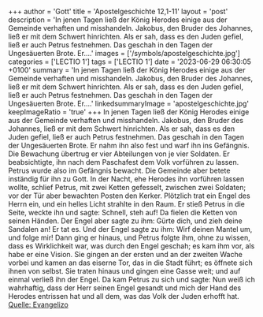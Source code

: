 +++
author = 'Gott'
title = 'Apostelgeschichte 12,1-11'
layout = 'post'
description = 'In jenen Tagen ließ der König Herodes einige aus der Gemeinde verhaften und misshandeln. Jakobus, den Bruder des Johannes, ließ er mit dem Schwert hinrichten. Als er sah, dass es den Juden gefiel, ließ er auch Petrus festnehmen. Das geschah in den Tagen der Ungesäuerten Brote. Er....'
images = ['/symbols/apostelgeschichte.jpg']
categories = ['LECTIO 1']
tags = ['LECTIO 1']
date = '2023-06-29 06:30:05 +0100'
summary = 'In jenen Tagen ließ der König Herodes einige aus der Gemeinde verhaften und misshandeln. Jakobus, den Bruder des Johannes, ließ er mit dem Schwert hinrichten. Als er sah, dass es den Juden gefiel, ließ er auch Petrus festnehmen. Das geschah in den Tagen der Ungesäuerten Brote. Er....'
linkedsummaryImage = 'apostelgeschichte.jpg'
keepImageRatio = 'true'
+++
In jenen Tagen ließ der König Herodes einige aus der Gemeinde verhaften und misshandeln.
Jakobus, den Bruder des Johannes, ließ er mit dem Schwert hinrichten.
Als er sah, dass es den Juden gefiel, ließ er auch Petrus festnehmen. Das geschah in den Tagen der Ungesäuerten Brote.
Er nahm ihn also fest und warf ihn ins Gefängnis.<!--more--> Die Bewachung übertrug er vier Abteilungen von je vier Soldaten. Er beabsichtigte, ihn nach dem Paschafest dem Volk vorführen zu lassen.
Petrus wurde also im Gefängnis bewacht. Die Gemeinde aber betete inständig für ihn zu Gott.
In der Nacht, ehe Herodes ihn vorführen lassen wollte, schlief Petrus, mit zwei Ketten gefesselt, zwischen zwei Soldaten; vor der Tür aber bewachten Posten den Kerker.
Plötzlich trat ein Engel des Herrn ein, und ein helles Licht strahlte in den Raum. Er stieß Petrus in die Seite, weckte ihn und sagte: Schnell, steh auf! Da fielen die Ketten von seinen Händen.
Der Engel aber sagte zu ihm: Gürte dich, und zieh deine Sandalen an! Er tat es. Und der Engel sagte zu ihm: Wirf deinen Mantel um, und folge mir!
Dann ging er hinaus, und Petrus folgte ihm, ohne zu wissen, dass es Wirklichkeit war, was durch den Engel geschah; es kam ihm vor, als habe er eine Vision.
Sie gingen an der ersten und an der zweiten Wache vorbei und kamen an das eiserne Tor, das in die Stadt führt; es öffnete sich ihnen von selbst. Sie traten hinaus und gingen eine Gasse weit; und auf einmal verließ ihn der Engel.
Da kam Petrus zu sich und sagte: Nun weiß ich wahrhaftig, dass der Herr seinen Engel gesandt und mich der Hand des Herodes entrissen hat und all dem, was das Volk der Juden erhofft hat.<br> [Quelle: Evangelizo](https://evangeliumtagfuertag.org/DE/gospel)